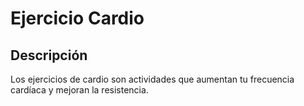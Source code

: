 # Ejercicio Cardio

## Descripción

Los ejercicios de cardio son actividades que aumentan tu frecuencia cardíaca y mejoran la resistencia.